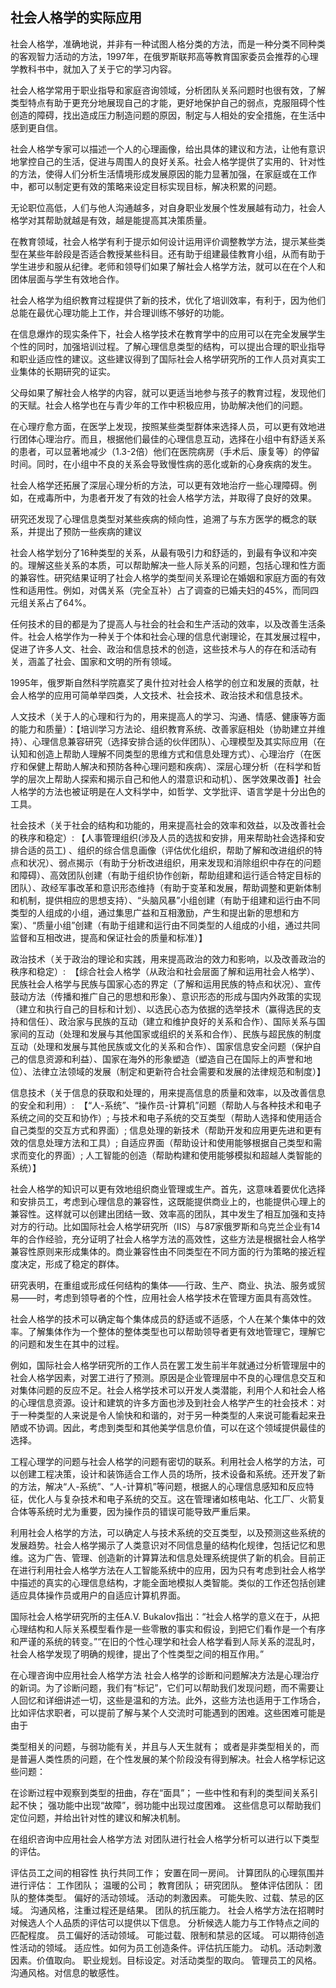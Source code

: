 ## 社会人格学的实际应用

社会人格学，准确地说，并非有一种试图人格分类的方法，而是一种分类不同种类的客观智力活动的方法，1997年，在俄罗斯联邦高等教育国家委员会推荐的心理学教科书中，就加入了关于它的学习内容。

社会人格学常用于职业指导和家庭咨询领域，分析团队关系问题时也很有效，了解类型特点有助于更充分地展现自己的才能，更好地保护自己的弱点，克服阻碍个性创造的障碍，找出造成压力制造问题的原因，制定与人相处的安全措施，在生活中感到更自信。

社会人格学专家可以描述一个人的心理画像，给出具体的建议和方法，让他有意识地掌控自己的生活，促进与周围人的良好关系。社会人格学提供了实用的、针对性的方法，使得人们分析生活情境形成发展原因的能力显著加强，在家庭或在工作中，都可以制定更有效的策略来设定目标实现目标，解决积累的问题。

无论职位高低，人们与他人沟通越多，对自身职业发展个性发展越有动力，社会人格学对其帮助就越是有效，越是能提高其决策质量。

在教育领域，社会人格学有利于提示如何设计运用评价调整教学方法，提示某些类型在某些年龄段是否适合教授某些科目。还有助于组建最佳教育小组，从而有助于学生进步和服从纪律。老师和领导们如果了解社会人格学方法，就可以在在个人和团体层面与学生有效地合作。

社会人格学为组织教育过程提供了新的技术，优化了培训效率，有利于，因为他们总能在最优心理功能上工作，并合理训练不够好的功能。

在信息爆炸的现实条件下，社会人格学技术在教育学中的应用可以在完全发展学生个性的同时，加强培训过程。了解心理信息类型的结构，可以提出合理的职业指导和职业适应性的建议。这些建议得到了国际社会人格学研究所的工作人员对真实工业集体的长期研究的证实。

父母如果了解社会人格学的内容，就可以更适当地参与孩子的教育过程，发现他们的天赋。社会人格学也在与青少年的工作中积极应用，协助解决他们的问题。 

在心理疗愈方面，在医学上发现，按照某些类型群体来选择人员，可以更有效地进行团体心理治疗。而且，根据他们最佳的心理信息互动，选择在小组中有舒适关系的患者，可以显著地减少（1.3-2倍）他们在医院病房（手术后、康复等）的停留时间。同时，在小组中不良的关系会导致慢性病的恶化或新的心身疾病的发生。

社会人格学还拓展了深层心理分析的方法，可以更有效地治疗一些心理障碍。例如，在戒毒所中，为患者开发了有效的社会人格学方法，并取得了良好的效果。 

研究还发现了心理信息类型对某些疾病的倾向性，追溯了与东方医学的概念的联系，并提出了预防一些疾病的建议

社会人格学划分了16种类型的关系，从最有吸引力和舒适的，到最有争议和冲突的。理解这些关系的本质，可以帮助解决一些人际关系的问题，包括心理和性方面的兼容性。研究结果证明了社会人格学的类型间关系理论在婚姻和家庭方面的有效性和适用性。例如，对偶关系（完全互补）占了调查的已婚夫妇的45%，而同四元组关系占了64%。

任何技术的目的都是为了提高人与社会的社会和生产活动的效率，以及改善生活条件。社会人格学作为一种关于个体和社会心理的信息代谢理论，在其发展过程中，促进了许多人文、社会、政治和信息技术的创造，这些技术与人的存在和活动有关，涵盖了社会、国家和文明的所有领域。

1995年，俄罗斯自然科学院嘉奖了奥什拉对社会人格学的创立和发展的贡献，社会人格学的应用可简单举四类，人文技术、社会技术、政治技术和信息技术。

人文技术（关于人的心理和行为的，用来提高人的学习、沟通、情感、健康等方面的能力和质量）：【培训学习方法论、组织教育系统、改善家庭相处（协助建立并维持）、心理信息兼容研究（选择安排合适的伙伴团队）、心理模型及其实际应用（在认知和创造上帮助人理解不同类型的思维方式和信息处理方式）、心理治疗（在医疗和保健上帮助人解决和预防各种心理问题和疾病）、深层心理分析（在科学和哲学的层次上帮助人探索和揭示自己和他人的潜意识和动机）、医学效果改善】社会人格学的方法也被证明是在人文科学中，如哲学、文学批评、语言学是十分出色的工具。

社会技术（关于社会的结构和功能的，用来提高社会的效率和效益，以及改善社会的秩序和稳定）: 【人事管理组织(涉及人员的选拔和安排，用来帮助社会选择和安排合适的员工) 、组织的综合信息画像（评估优化组织，帮助了解和改进组织的特点和状况）、弱点揭示（有助于分析改进组织，用来发现和消除组织中存在的问题和障碍）、高效团队创建（有助于组织协作创新，帮助组建和运行适合特定目标的团队）、政经军事改革和意识形态维持（有助于变革和发展，帮助调整和更新体制和机制，提供相应的思想支持）、“头脑风暴”小组创建（有助于组建和运行由不同类型的人组成的小组，通过集思广益和互相激励，产生和提出新的思想和方案）、“质量小组”创建（有助于组建和运行由不同类型的人组成的小组，通过共同监督和互相改进，提高和保证社会的质量和标准）】

政治技术（关于政治的理论和实践，用来提高政治的效力和影响，以及改善政治的秩序和稳定）: 
【综合社会人格学（从政治和社会层面了解和运用社会人格学）、民族社会人格学与民族与国家心态的界定（了解和运用民族的特点和状况）、宣传鼓动方法（传播和推广自己的思想和形象）、意识形态的形成与国内外政策的实现（建立和执行自己的目标和计划）、以选民心态为依据的选举技术（赢得选民的支持和信任）、政治家与民族的互动（建立和维护良好的关系和合作）、国际关系与国家间的互动（处理和发展与其他国家或组织的关系和合作）、民族与超民族的制度互动（处理和发展与其他民族或文化的关系和合作）、国家信息安全问题（保护自己的信息资源和利益）、国家在海外的形象塑造（塑造自己在国际上的声誉和地位）、法律立法领域的发展（制定和更新符合社会需要和发展的法律规范和制度）】

信息技术（关于信息的获取和处理的，用来提高信息的质量和效率，以及改善信息的安全和利用）: 
【“人-系统”、“操作员-计算机”问题（帮助人与各种技术和电子系统之间的交互和协作）; 与技术和电子系统的交互类型（帮助人选择和使用适合自己类型的交互方式和界面）; 信息处理的新技术（帮助开发和应用更先进和更有效的信息处理方法和工具）; 自适应界面（帮助设计和使用能够根据自己类型和需求而变化的界面）; 人工智能的创造（帮助构建和使用能够模拟和超越人类智能的系统）】

社会人格学的知识可以更有效地组织商业管理或生产。首先，这意味着要优化选择和安排员工，考虑到心理信息的兼容性，这既能提供商业上的，也能提供心理上的兼容性。这样就可以创建出团结一致、效率高的团队，其中发生了相互加强和支持对方的行动。比如国际社会人格学研究所（IIS）与87家俄罗斯和乌克兰企业有14年的合作经验，充分证明了社会人格学方法的高效性，这些方法是根据社会人格学兼容性原则来形成集体的。商业兼容性由不同类型在不同方面的行为策略的接近程度决定，形成了稳定的群体。

研究表明，在重组或形成任何结构的集体——行政、生产、商业、执法、服务或贸易——时，考虑到领导者的个性，应用社会人格学技术在管理方面具有高效性。

社会人格学的技术可以确定每个集体成员的舒适或不适感，个人在某个集体中的效率。了解集体作为一个整体的整体类型也可以帮助领导者更有效地管理它，理解它的问题和发生在其中的过程。

例如，国际社会人格学研究所的工作人员在罢工发生前半年就通过分析管理层中的社会人格学因素，对罢工进行了预测。原因是企业管理层中不良的心理信息交互和对集体问题的反应不足。社会人格学技术可以开发人类潜能，利用个人和社会人格的心理信息资源。设计和建筑的许多方面也涉及到社会人格学产生的社会技术：对于一种类型的人来说是令人愉快和和谐的，对于另一种类型的人来说可能看起来丑陋或不协调。因此，考虑到类型和其他美学信息价值，可以在这个领域提供最佳的选择。

工程心理学的问题与社会人格学的问题有密切的联系。利用社会人格学的方法，可以创建工程决策，设计和装饰适合工作人员的场所，技术设备和系统。还开发了新的方法，解决“人-系统”、“人-计算机”等问题，根据人的心理信息感知和反应特征，优化人与复杂技术和电子系统的交互。这在管理诸如核电站、化工厂、火箭复合体等系统时尤为重要，因为操作员的错误可能导致严重后果。

利用社会人格学的方法，可以确定人与技术系统的交互类型，以及预测这些系统的发展趋势。社会人格学揭示了人类意识对不同信息量的结构化规律，包括记忆和思维。这为广告、管理、创造新的计算算法和信息处理系统提供了新的机会。目前正在进行利用社会人格学方法在人工智能系统中的应用，因为只有考虑到社会人格学中描述的真实的心理信息结构，才能全面地模拟人类智能。类似的工作还包括创建适应具体操作员或用户的自适应计算机界面。

国际社会人格学研究所的主任A.V. Bukalov指出：“社会人格学的意义在于，从把心理结构和人际关系模型看作是一些零散的事实和假设，到把它们看作是一个有序和严谨的系统的转变。”“在旧的个性心理学和社会人格学看到人际关系的混乱时，社会人格学发现了明确的规律，提出了个性类型之间的相互作用。”

在心理咨询中应用社会人格学方法 社会人格学的诊断和问题解决方法是心理治疗的新词。为了诊断问题，我们有“标记”，它们可以帮助我们发现问题，而不需要让人回忆和详细讲述一切，这些是温和的方法。此外，这些方法也适用于工作场合，比如评估求职者，可以提前了解与某个人交流时可能遇到的困难。这些困难可能是由于

类型相关的问题，与弱功能有关，并且与人天生就有； 或者是非类型相关的，而是普遍人类性质的问题，在个性发展的某个阶段没有得到解决。社会人格学标记这些问题：

在诊断过程中观察到类型的扭曲，存在“面具”； 一些中性和有利的类型间关系引起不快； 强功能中出现“故障”，弱功能中出现过度困难。 这些信息可以帮助我们定位问题，并给出针对性的建议和解决机制。

在组织咨询中应用社会人格学方法 对团队进行社会人格学分析可以进行以下类型的评估。

评估员工之间的相容性 执行共同工作； 安置在同一房间。 计算团队的心理氛围并进行评估： 工作团队； 温暖的公司； 教育团队； 研究团队。 整体评估团队： 团队的整体类型。 偏好的活动领域。 活动的刺激因素。 可能失败、过载、禁忌的区域。 沟通风格，注重过程还是结果。 团队的抗压能力。 社会人格学方法在招聘时对候选人个人品质的评估可以提供以下信息。 分析候选人能力与工作特点之间的匹配程度。 员工偏好的活动领域。 可能过载、限制和禁忌的区域。 可以期待创造性活动的领域。 适应性。如何为员工创造条件。评估抗压能力。 动机。活动刺激因素。价值取向。 职业规划。目标设定。对活动类型的取向。 管理员工的风格。沟通风格。对信息的敏感性。